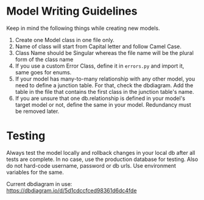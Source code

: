 # Model Writing Guidelines

Keep in mind the following things while creating new models.

1. Create one Model class in one file only.
2. Name of class will start from Capital letter and follow Camel Case.
3. Class Name should be Singular whereas the file name will be the plural form of the class name
4. If you use a custom Error Class, define it in ```errors.py``` and import it, same goes for enums.
5. If your model has many-to-many relationship with any other model, you need to define a junction table.
       For that, check the dbdiagram. Add the table in the file that contains the first class in the junction table's name.
6. If you are unsure that one db.relationship is defined in your model's target model or not, define the same in your model. Redundancy must be removed later.


# Testing

Always test the model locally and rollback changes in your local db after all tests are complete.
In no case, use the production database for testing.
Also do not hard-code username, password or db urls. Use environment variables for the same.

Current dbdiagram in use: <https://dbdiagram.io/d/5d1cdccfced98361d6dc4fde>
